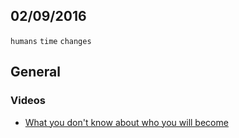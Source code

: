 02/09/2016
----------

`humans` `time` `changes`

## General

### Videos

- [What you don't know about who you will become](http://ed.ted.com/featured/cVhQJDNq)
